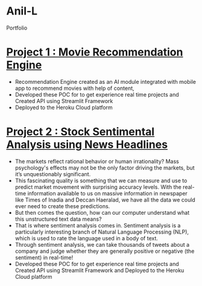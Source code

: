 # Anil-L
Portfolio

# [Project 1 : Movie Recommendation Engine](https://github.com/anillava1999/Movie-Recommendation-System.git)
* Recommendation Engine created as an AI module integrated with mobile app to recommend movies with help of content, 
* Developed these POC for to get experience real time projects and Created API using Streamlit Framework  
* Deployed to the Heroku Cloud platform


# [Project 2 : Stock Sentimental Analysis using News Headlines](https://github.com/anillava1999/Stock-Sentimental-Analysis-Classifier.git)
* The markets reflect rational behavior or human irrationality? Mass psychology's effects may not be the only factor driving the markets, but it’s unquestionably significant.
* This fascinating quality is something that we can measure and use to predict market movement with surprising accuracy levels.
With the real-time information available to us on massive information in newspaper like Times of Inadia and Deccan Haeralad, we have all the data we could ever need to create these predictions.
* But then comes the question, how can our computer understand what this unstructured text data means?
* That is where sentiment analysis comes in. Sentiment analysis is a particularly interesting branch of Natural Language Processing (NLP), which is used to rate the language used in a body of text.
* Through sentiment analysis, we can take thousands of tweets about a company and judge whether they are generally positive or negative (the sentiment) in real-time!
* Developed these POC for to get experience real time projects and Created API using Streamlit Framework and Deployed to the Heroku Cloud platform
